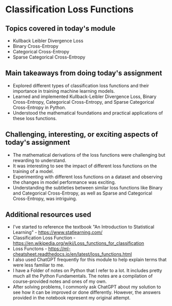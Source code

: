 # Classification Loss Functions

## Topics covered in today's module
* Kullback Leibler Divergence Loss
* Binary Cross-Entropy
* Categorical Cross-Entropy
* Sparse Categorical Cross-Entropy

## Main takeaways from doing today's assignment
* Explored different types of classification loss functions and their importance in training machine learning models.
* Learned and implemented Kullback-Leibler Divergence Loss, Binary Cross-Entropy, Categorical Cross-Entropy, and Sparse Categorical Cross-Entropy in Python.
* Understood the mathematical foundations and practical applications of these loss functions.

## Challenging, interesting, or exciting aspects of today's assignment
* The mathematical derivations of the loss functions were challenging but rewarding to understand.
* It was interesting to see the impact of different loss functions on the training of a model.
* Experimenting with different loss functions on a dataset and observing the changes in model performance was exciting.
* Understanding the subtleties between similar loss functions like Binary and Categorical Cross-Entropy, as well as Sparse and Categorical Cross-Entropy, was intriguing.

## Additional resources used 
* I've started to reference the textbook "An Introduction to Statistical Learning" - https://www.statlearning.com/
* Classification Loss Function - https://en.wikipedia.org/wiki/Loss_functions_for_classification
* Loss Functons - https://ml-cheatsheet.readthedocs.io/en/latest/loss_functions.html
* I also used ChatGPT frequently for this module to help explain terms that were less familiar to me.
* I have a Folder of notes on Python that I refer to a lot. It includes pretty much all the Python Fundamentals. The notes are a compilation of course-provided notes and ones of my own.
* After solving problems, I commonly ask ChatGPT about my solution to see how it can be improved or done differently. However, the answers provided in the notebook represent my original attempt.
